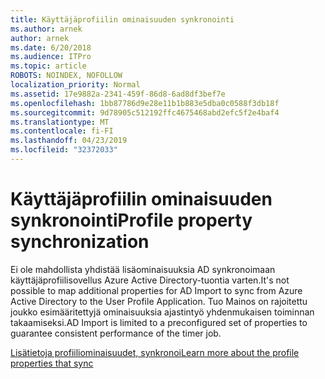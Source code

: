 ```yaml
---
title: Käyttäjäprofiilin ominaisuuden synkronointi
ms.author: arnek
author: arnek
ms.date: 6/20/2018
ms.audience: ITPro
ms.topic: article
ROBOTS: NOINDEX, NOFOLLOW
localization_priority: Normal
ms.assetid: 17e9882a-2341-459f-86d8-6ad8df3bef7e
ms.openlocfilehash: 1bb87786d9e28e11b1b883e5dba0c0588f3db18f
ms.sourcegitcommit: 9d78905c512192ffc4675468abd2efc5f2e4baf4
ms.translationtype: MT
ms.contentlocale: fi-FI
ms.lasthandoff: 04/23/2019
ms.locfileid: "32372033"
---
```

# <a name="profile-property-synchronization"></a><span data-ttu-id="2677d-102">Käyttäjäprofiilin ominaisuuden synkronointi</span><span class="sxs-lookup"><span data-stu-id="2677d-102">Profile property synchronization</span></span>

<span data-ttu-id="2677d-103">Ei ole mahdollista yhdistää lisäominaisuuksia AD synkronoimaan käyttäjäprofiilisovellus Azure Active Directory-tuontia varten.</span><span class="sxs-lookup"><span data-stu-id="2677d-103">It's not possible to map additional properties for AD Import to sync from Azure Active Directory to the User Profile Application.</span></span> <span data-ttu-id="2677d-104">Tuo Mainos on rajoitettu joukko esimääritettyjä ominaisuuksia ajastintyö yhdenmukaisen toiminnan takaamiseksi.</span><span class="sxs-lookup"><span data-stu-id="2677d-104">AD Import is limited to a preconfigured set of properties to guarantee consistent performance of the timer job.</span></span>
  
[<span data-ttu-id="2677d-105">Lisätietoja profiiliominaisuudet, synkronoi</span><span class="sxs-lookup"><span data-stu-id="2677d-105">Learn more about the profile properties that sync</span></span>](https://go.microsoft.com/fwlink/?linkid=875671)
  

